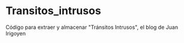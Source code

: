 # Transitos_intrusos
Código para extraer y almacenar "Tránsitos Intrusos", el blog de Juan Irigoyen
